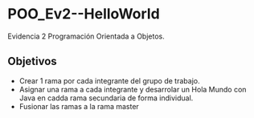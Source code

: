 # POO_Ev2--HelloWorld
Evidencia 2 Programación Orientada a Objetos.
## Objetivos
- Crear 1 rama por cada integrante del grupo de trabajo.
- Asignar una rama a cada integrante y desarrolar un Hola Mundo con Java en cadda rama secundaria de forma individual.
- Fusionar las ramas a la rama master
  
